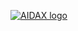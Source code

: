[![AIDAX logo](https://raw.githubusercontent.com/astfarias/aidax/master/files/img/logo/logo2-less.png)](http://www.aidaxbi.com/)  
#
